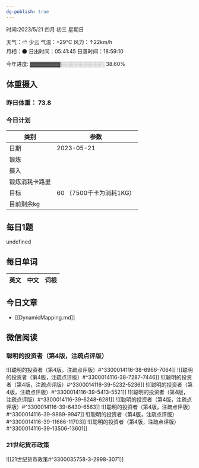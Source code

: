 ```yaml
---
dg-publish: true
---
```



时间:2023/5/21 四月 初三 星期日

天气：⛅️  少云 气温：+29°C 风力：↑22km/h  
月相：🌑 日出时间：05:41:45 日落时间：18:59:10

今年进度: ▓▓▓▓▓▓▓▓░░░░░░░░░░░░ 38.60%

## 体重摄入

### 昨日体重： 73.8
### 今日计划
| 类别           | 参数                    |
| -------------- | ----------------------- |
| 日期           | 2023-05-21               |
| 锻炼           |               |
| 摄入           |  |
| 锻炼消耗卡路里 | |
| 目标           | 60      （7500千卡为消耗1KG）                |
| 目前剩余kg               |                          |



## 每日1题

undefined

## 每日单词

| 英文       | 中文       |词根|
| ---------- | ---------- | ---|


## 今日文章

- [[DynamicMapping.md]]



## 微信阅读

<!-- start of weread -->

### 聪明的投资者（第4版，注疏点评版）
![[聪明的投资者（第4版，注疏点评版）#^3300014116-38-6966-7064]]
![[聪明的投资者（第4版，注疏点评版）#^3300014116-38-7287-7446]]
![[聪明的投资者（第4版，注疏点评版）#^3300014116-39-5232-5236]]
![[聪明的投资者（第4版，注疏点评版）#^3300014116-39-5413-5521]]
![[聪明的投资者（第4版，注疏点评版）#^3300014116-39-6248-6281]]
![[聪明的投资者（第4版，注疏点评版）#^3300014116-39-6430-6563]]
![[聪明的投资者（第4版，注疏点评版）#^3300014116-39-9889-9947]]
![[聪明的投资者（第4版，注疏点评版）#^3300014116-39-11666-11703]]
![[聪明的投资者（第4版，注疏点评版）#^3300014116-39-13506-13601]]

### 21世纪货币政策
![[21世纪货币政策#^3300035758-3-2998-3071]]

<!-- end of weread -->
